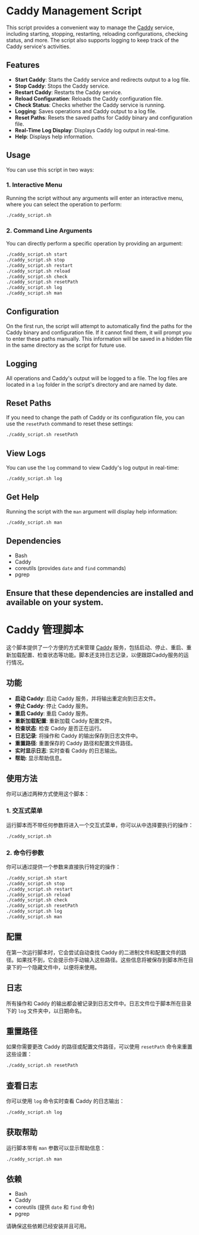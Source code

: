 # Caddy Management Script

This script provides a convenient way to manage the [Caddy](https://caddyserver.com/) service, including starting, stopping, restarting, reloading configurations, checking status, and more. The script also supports logging to keep track of the Caddy service's activities.

## Features

- **Start Caddy**: Starts the Caddy service and redirects output to a log file.
- **Stop Caddy**: Stops the Caddy service.
- **Restart Caddy**: Restarts the Caddy service.
- **Reload Configuration**: Reloads the Caddy configuration file.
- **Check Status**: Checks whether the Caddy service is running.
- **Logging**: Saves operations and Caddy output to a log file.
- **Reset Paths**: Resets the saved paths for Caddy binary and configuration file.
- **Real-Time Log Display**: Displays Caddy log output in real-time.
- **Help**: Displays help information.

## Usage

You can use this script in two ways:

### 1. Interactive Menu

Running the script without any arguments will enter an interactive menu, where you can select the operation to perform:

```bash
./caddy_script.sh
```

### 2. Command Line Arguments

You can directly perform a specific operation by providing an argument:

```bash
./caddy_script.sh start
./caddy_script.sh stop
./caddy_script.sh restart
./caddy_script.sh reload
./caddy_script.sh check
./caddy_script.sh resetPath
./caddy_script.sh log
./caddy_script.sh man
```

## Configuration

On the first run, the script will attempt to automatically find the paths for the Caddy binary and configuration file. If it cannot find them, it will prompt you to enter these paths manually. This information will be saved in a hidden file in the same directory as the script for future use.

## Logging

All operations and Caddy's output will be logged to a file. The log files are located in a `log` folder in the script's directory and are named by date.

## Reset Paths

If you need to change the path of Caddy or its configuration file, you can use the `resetPath` command to reset these settings:

```bash
./caddy_script.sh resetPath
```

## View Logs

You can use the `log` command to view Caddy's log output in real-time:

```bash
./caddy_script.sh log
```

## Get Help

Running the script with the `man` argument will display help information:

```bash
./caddy_script.sh man
```

## Dependencies

- Bash
- Caddy
- coreutils (provides `date` and `find` commands)
- pgrep

Ensure that these dependencies are installed and available on your system.
------
# Caddy 管理脚本

这个脚本提供了一个方便的方式来管理 [Caddy](https://caddyserver.com/) 服务，包括启动、停止、重启、重新加载配置、检查状态等功能。脚本还支持日志记录，以便跟踪Caddy服务的运行情况。

## 功能

- **启动 Caddy**: 启动 Caddy 服务，并将输出重定向到日志文件。
- **停止 Caddy**: 停止 Caddy 服务。
- **重启 Caddy**: 重启 Caddy 服务。
- **重新加载配置**: 重新加载 Caddy 配置文件。
- **检查状态**: 检查 Caddy 是否正在运行。
- **日志记录**: 将操作和 Caddy 的输出保存到日志文件中。
- **重置路径**: 重置保存的 Caddy 路径和配置文件路径。
- **实时显示日志**: 实时查看 Caddy 的日志输出。
- **帮助**: 显示帮助信息。

## 使用方法

你可以通过两种方式使用这个脚本：

### 1. 交互式菜单

运行脚本而不带任何参数将进入一个交互式菜单，你可以从中选择要执行的操作：

```bash
./caddy_script.sh
```

### 2. 命令行参数

你可以通过提供一个参数来直接执行特定的操作：

```bash
./caddy_script.sh start
./caddy_script.sh stop
./caddy_script.sh restart
./caddy_script.sh reload
./caddy_script.sh check
./caddy_script.sh resetPath
./caddy_script.sh log
./caddy_script.sh man
```

## 配置

在第一次运行脚本时，它会尝试自动查找 Caddy 的二进制文件和配置文件的路径。如果找不到，它会提示你手动输入这些路径。这些信息将被保存到脚本所在目录下的一个隐藏文件中，以便将来使用。

## 日志

所有操作和 Caddy 的输出都会被记录到日志文件中。日志文件位于脚本所在目录下的 `log` 文件夹中，以日期命名。

## 重置路径

如果你需要更改 Caddy 的路径或配置文件路径，可以使用 `resetPath` 命令来重置这些设置：

```bash
./caddy_script.sh resetPath
```

## 查看日志

你可以使用 `log` 命令实时查看 Caddy 的日志输出：

```bash
./caddy_script.sh log
```

## 获取帮助

运行脚本带有 `man` 参数可以显示帮助信息：

```bash
./caddy_script.sh man
```

## 依赖

- Bash
- Caddy
- coreutils (提供 `date` 和 `find` 命令)
- pgrep

请确保这些依赖已经安装并且可用。
